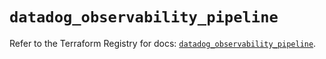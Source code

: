 # `datadog_observability_pipeline`

Refer to the Terraform Registry for docs: [`datadog_observability_pipeline`](https://registry.terraform.io/providers/datadog/datadog/3.78.0/docs/resources/observability_pipeline).
